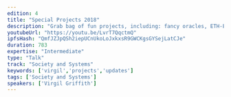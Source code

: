 ```yaml
---
edition: 4
title: "Special Projects 2018"
description: "Grab bag of fun projects, including: fancy oracles, ETH-ETC relations and relays, fancy domains, new swag, new wiki release, islamic finance, opt-in backdoors, ether.cards."
youtubeUrl: "https://youtu.be/LvrT7QqctmQ"
ipfsHash: "QmfJZJpQSh2iepUCnUkoLoJxkxsR9GWCKgsGYSejLatCJe"
duration: 783
expertise: "Intermediate"
type: "Talk"
track: "Society and Systems"
keywords: ['virgil','projects','updates']
tags: ['Society and Systems']
speakers: ['Virgil Griffith']
---
```

